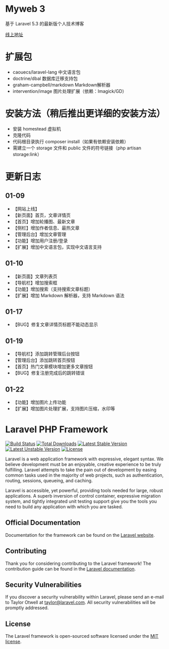 # Myweb 3
基于 Laravel 5.3 的最新版个人技术博客

[线上地址](http://59.110.137.214/)

# 扩展包
- caouecs/laravel-lang 中文语言包
- doctrine/dbal 数据库迁移支持包
- graham-campbell/markdown Markdown解析器
- intervention/image 图片处理扩展（依赖：Imagick/GD）

# 安装方法（稍后推出更详细的安装方法）
- 安装 homestead 虚拟机
- 克隆代码
- 代码根目录执行 composer install（如果有依赖安装依赖）
- 需建立一个 storage 文件和 public 文件的符号链接（php artisan storage:link）

# 更新日志

## 01-09

- 【网站上线】
- 【新页面】首页，文章详情页
- 【首页】增加轮播图、最新文章
- 【侧栏】增加作者信息、最热文章
- 【管理后台】增加文章管理
- 【功能】增加用户注册/登录
- 【扩展】增加中文语言包，实现中文语言支持


## 01-10

- 【新页面】文章列表页
- 【导航栏】增加搜索框
- 【功能】增加搜索（支持搜索文章标题）
- 【扩展】增加 Markdown 解析器，支持 Markdown 语法

## 01-17

- 【BUG】修复文章详情页标题不能动态显示

## 01-19

- 【导航栏】添加跳转管理后台按钮
- 【管理后台】添加跳转首页按钮
- 【首页】热门文章模块增加更多文章按钮
- 【BUG】修复注册完成后的跳转错误

## 01-22

- 【功能】增加图片上传功能
- 【扩展】增加图片处理扩展，支持图片压缩，水印等



# Laravel PHP Framework

[![Build Status](https://travis-ci.org/laravel/framework.svg)](https://travis-ci.org/laravel/framework)
[![Total Downloads](https://poser.pugx.org/laravel/framework/d/total.svg)](https://packagist.org/packages/laravel/framework)
[![Latest Stable Version](https://poser.pugx.org/laravel/framework/v/stable.svg)](https://packagist.org/packages/laravel/framework)
[![Latest Unstable Version](https://poser.pugx.org/laravel/framework/v/unstable.svg)](https://packagist.org/packages/laravel/framework)
[![License](https://poser.pugx.org/laravel/framework/license.svg)](https://packagist.org/packages/laravel/framework)

Laravel is a web application framework with expressive, elegant syntax. We believe development must be an enjoyable, creative experience to be truly fulfilling. Laravel attempts to take the pain out of development by easing common tasks used in the majority of web projects, such as authentication, routing, sessions, queueing, and caching.

Laravel is accessible, yet powerful, providing tools needed for large, robust applications. A superb inversion of control container, expressive migration system, and tightly integrated unit testing support give you the tools you need to build any application with which you are tasked.

## Official Documentation

Documentation for the framework can be found on the [Laravel website](http://laravel.com/docs).

## Contributing

Thank you for considering contributing to the Laravel framework! The contribution guide can be found in the [Laravel documentation](http://laravel.com/docs/contributions).

## Security Vulnerabilities

If you discover a security vulnerability within Laravel, please send an e-mail to Taylor Otwell at taylor@laravel.com. All security vulnerabilities will be promptly addressed.

## License

The Laravel framework is open-sourced software licensed under the [MIT license](http://opensource.org/licenses/MIT).
